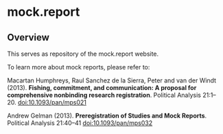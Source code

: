 mock.report
================

## Overview

This serves as repository of the mock.report website.

To learn more about mock reports, please refer to:

Macartan Humphreys, Raul Sanchez de la Sierra, Peter and van der Windt
(2013). **Fishing, commitment, and communication: A proposal for
comprehensive nonbinding research registration**. Political Analysis
21:1–20. <doi:10.1093/pan/mps021>

Andrew Gelman (2013). **Preregistration of Studies and Mock Reports**.
Political Analysis 21:40–41 <doi:10.1093/pan/mps032>

